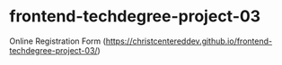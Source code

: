 # frontend-techdegree-project-03

Online Registration Form (https://christcentereddev.github.io/frontend-techdegree-project-03/)

